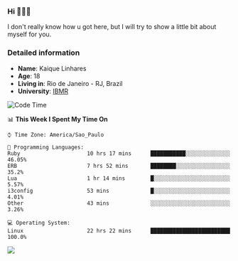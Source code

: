 ### Hi 🙋🏽‍♂️

I don't really know how u got here, but I will try to show a little bit about myself for you.

### Detailed information

* **Name**: Kaique Linhares
* **Age**: 18
* **Living in**: Rio  de Janeiro - RJ, Brazil
* **University**: [IBMR](https://www.ibmr.br/)

<!--START_SECTION:waka-->
![Code Time](http://img.shields.io/badge/Code%20Time-211%20hrs%2010%20mins-blue)

📊 **This Week I Spent My Time On** 

```text
⌚︎ Time Zone: America/Sao_Paulo

💬 Programming Languages: 
Ruby                     10 hrs 17 mins      ███████████░░░░░░░░░░░░░░   46.05% 
ERB                      7 hrs 52 mins       ████████░░░░░░░░░░░░░░░░░   35.2% 
Lua                      1 hr 14 mins        █░░░░░░░░░░░░░░░░░░░░░░░░   5.57% 
i3config                 53 mins             █░░░░░░░░░░░░░░░░░░░░░░░░   4.01% 
Other                    43 mins             ░░░░░░░░░░░░░░░░░░░░░░░░░   3.26%

💻 Operating System: 
Linux                    22 hrs 22 mins      █████████████████████████   100.0%

```


<!--END_SECTION:waka-->

<a href="https://www.linkedin.com/in/kaique-linhares-25a840208/"  target="_blank"><img src="https://img.shields.io/badge/-LinkedIn-%230077B5?style=for-the-badge&logo=linkedin&logoColor=white" target="_blank"></a>

